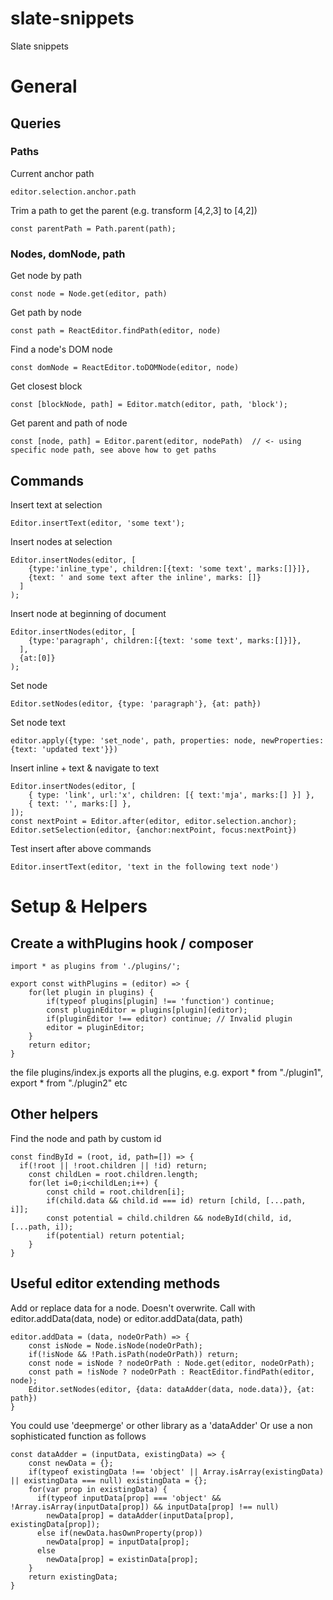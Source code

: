 # slate-snippets
Slate snippets

# General

## Queries

### Paths
Current anchor path
```
editor.selection.anchor.path
```


Trim a path to get the parent (e.g. transform [4,2,3] to [4,2])
```
const parentPath = Path.parent(path);
```

### Nodes, domNode, path
Get node by path
```
const node = Node.get(editor, path)
```

Get path by node
```
const path = ReactEditor.findPath(editor, node)
```

Find a node's DOM node
```
const domNode = ReactEditor.toDOMNode(editor, node)
```

Get closest block
```
const [blockNode, path] = Editor.match(editor, path, 'block');
```

Get parent and path of node
```
const [node, path] = Editor.parent(editor, nodePath)  // <- using specific node path, see above how to get paths
```
## Commands

Insert text at selection
```
Editor.insertText(editor, 'some text');
```

Insert nodes at selection
```
Editor.insertNodes(editor, [
    {type:'inline_type', children:[{text: 'some text', marks:[]}]},
    {text: ' and some text after the inline', marks: []}
  ]
);
```

Insert node at beginning of document
```
Editor.insertNodes(editor, [
    {type:'paragraph', children:[{text: 'some text', marks:[]}]},
  ],
  {at:[0]}
);
```

Set node
```
Editor.setNodes(editor, {type: 'paragraph'}, {at: path})
```

Set node text
```
editor.apply({type: 'set_node', path, properties: node, newProperties: {text: 'updated text'}})
```

Insert inline + text & navigate to text
```
Editor.insertNodes(editor, [
    { type: 'link', url:'x', children: [{ text:'mja', marks:[] }] },
    { text: '', marks:[] },
]);
const nextPoint = Editor.after(editor, editor.selection.anchor);
Editor.setSelection(editor, {anchor:nextPoint, focus:nextPoint})
```
Test insert after above commands
```
Editor.insertText(editor, 'text in the following text node')
```


# Setup & Helpers

## Create a withPlugins hook / composer
```
import * as plugins from './plugins/';

export const withPlugins = (editor) => {
    for(let plugin in plugins) {
        if(typeof plugins[plugin] !== 'function') continue;
        const pluginEditor = plugins[plugin](editor);
        if(pluginEditor !== editor) continue; // Invalid plugin
        editor = pluginEditor;
    }
    return editor;
}
```
the file plugins/index.js exports all the plugins, e.g. export * from "./plugin1", export * from "./plugin2" etc


## Other helpers

Find the node and path by custom id
```
const findById = (root, id, path=[]) => {
  if(!root || !root.children || !id) return;
	const childLen = root.children.length;
	for(let i=0;i<childLen;i++) {
		const child = root.children[i];
        if(child.data && child.id === id) return [child, [...path, i]];
        const potential = child.children && nodeById(child, id, [...path, i]);
        if(potential) return potential;
	}
}
```

## Useful editor extending methods

Add or replace data for a node. Doesn't overwrite.
Call with editor.addData(data, node) or editor.addData(data, path)
```
editor.addData = (data, nodeOrPath) => {
    const isNode = Node.isNode(nodeOrPath);
    if(!isNode && !Path.isPath(nodeOrPath)) return;
    const node = isNode ? nodeOrPath : Node.get(editor, nodeOrPath);
    const path = !isNode ? nodeOrPath : ReactEditor.findPath(editor, node);
    Editor.setNodes(editor, {data: dataAdder(data, node.data)}, {at: path})
}
```

You could use 'deepmerge' or other library as a 'dataAdder'
Or use a non sophisticated function as follows
```
const dataAdder = (inputData, existingData) => {
    const newData = {};
    if(typeof existingData !== 'object' || Array.isArray(existingData) || existingData === null) existingData = {};
    for(var prop in existingData) {
      if(typeof inputData[prop] === 'object' && !Array.isArray(inputData[prop]) && inputData[prop] !== null)
        newData[prop] = dataAdder(inputData[prop], existingData[prop]);
      else if(newData.hasOwnProperty(prop))
        newData[prop] = inputData[prop];
      else
        newData[prop] = existinData[prop];
    }
    return existingData;
}
```


